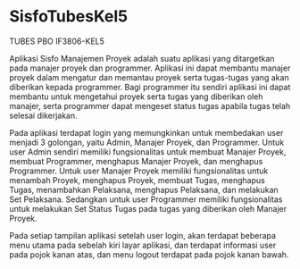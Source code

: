 # SisfoTubesKel5
TUBES PBO IF3806-KEL5

Aplikasi Sisfo Manajemen Proyek adalah suatu aplikasi yang ditargetkan pada manajer proyek dan programmer. Aplikasi ini dapat membantu manajer proyek dalam mengatur dan memantau proyek serta tugas-tugas yang akan diberikan kepada programmer. Bagi programmer itu sendiri aplikasi ini dapat membantu untuk mengetahui proyek serta tugas yang diberikan oleh manajer, serta programmer dapat mengeset status tugas apabila tugas telah selesai dikerjakan. 

Pada aplikasi terdapat login yang memungkinkan untuk membedakan user menjadi 3 golongan, yaitu Admin, Manajer Proyek, dan Programmer. Untuk user Admin sendiri memiliki fungsionalitas untuk membuat Manajer Proyek, membuat Programmer, menghapus Manajer Proyek, dan menghapus Programmer. Untuk user Manajer Proyek memiliki fungsionalitas untuk menambah Proyek, menghapus Proyek, membuat Tugas, menghapus Tugas, menambahkan Pelaksana, menghapus Pelaksana, dan melakukan Set Pelaksana. Sedangkan untuk user Programmer memiliki fungsionalitas untuk melakukan Set Status Tugas pada tugas yang diberikan oleh Manajer Proyek.

Pada setiap tampilan aplikasi setelah user login, akan terdapat beberapa menu utama pada sebelah kiri layar aplikasi, dan terdapat informasi user pada pojok kanan atas, dan menu logout terdapat pada pojok kanan bawah.

